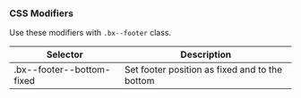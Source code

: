 ### CSS Modifiers

Use these modifiers with `.bx--footer` class.

| Selector                         | Description                        |
|----------------------------------|------------------------------------|
| .bx--footer--bottom-fixed   | Set footer position as fixed and to the bottom   |

